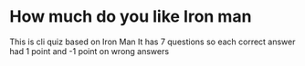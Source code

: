 # How much do you like Iron man
This is cli quiz based on Iron Man 
It has 7 questions so each correct answer had 1 point and -1 point on wrong answers
